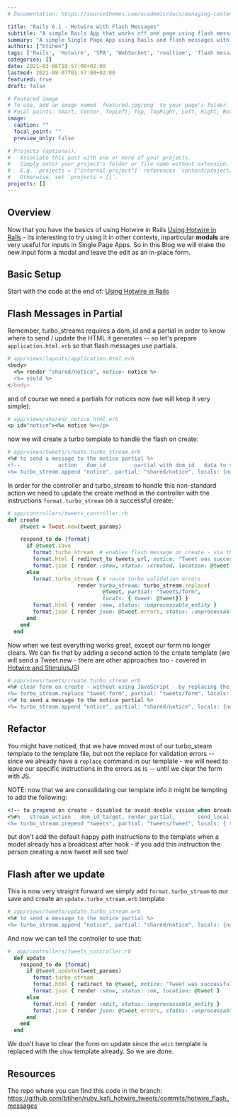```yaml
---
# Documentation: https://sourcethemes.com/academic/docs/managing-content/

title: "Rails 6.1 - Hotwire with Flash Messages"
subtitle: "A simple Rails App that works off one page using flash messages"
summary: "A simple Single Page App using Rails and flash messages with Hotwire"
authors: ["btihen"]
tags: ['Rails', 'Hotwire', 'SPA', 'WebSocket', 'realtime', 'flash message']
categories: []
date: 2021-03-06T18:57:00+02:00
lastmod: 2021-08-07T01:57:00+02:00
featured: true
draft: false

# Featured image
# To use, add an image named `featured.jpg/png` to your page's folder.
# Focal points: Smart, Center, TopLeft, Top, TopRight, Left, Right, BottomLeft, Bottom, BottomRight.
image:
  caption: ""
  focal_point: ""
  preview_only: false

# Projects (optional).
#   Associate this post with one or more of your projects.
#   Simply enter your project's folder or file name without extension.
#   E.g. `projects = ["internal-project"]` references `content/project/deep-learning/index.md`.
#   Otherwise, set `projects = []`.
projects: []
---
```

## Overview

Now that you have the basics of using Hotwire in Rails [Using Hotwire in Rails](/post_ruby_rails/rails_6_1_hotwire_simple_realtime/) - its interesting to try using it in other contexts, inparticular **modals** are very useful for inputs in Single Page Apps.  So in this Blog we will make the new input form a modal and leave the edit as an in-place form.

## Basic Setup

Start with the code at the end of: [Using Hotwire in Rails](/post_ruby_rails/rails_6_1_hotwire_simple_realtime/)


## Flash Messages in Partial

Remember, turbo_streams requires a dom_id and a partial in order to know where to send / update the HTML it generates -- so let's prepare `application.html.erb` so that flash messages use partials.

```ruby
# app/views/layouts/application.html.erb
<body>
  <%= render "shared/notice", notice: notice %>
  <%= yield %>
</body>
```

and of course we need a partials for notices now (we will keep it very simple):
```ruby
# app/views/shared/_notice.html.erb
<p id="notice"><%= notice %></p>
```

now we will create a turbo template to handle the flash on create:
```ruby
# app/views/tweets/create.turbo_stream.erb
<%# to send a message to the notice partial %>
<!--            action   dom_id         partial with dom_id   data to send in the notice -->
<%= turbo_stream.append "notice", partial: "shared/notice", locals: {notice: "Tweet created."} %>
```

In order for the controller and turbo_stream to handle this non-standard action we need to update the create method in the controller with the instructions `format.turbo_stream` on a successful create:
```ruby
# app/controllers/tweets_controller.rb
def create
    @tweet = Tweet.new(tweet_params)

    respond_to do |format|
      if @tweet.save
        format.turbo_stream  # enables flash message on create - via the create template
        format.html { redirect_to tweets_url, notice: "Tweet was successfully created." }
        format.json { render :show, status: :created, location: @tweet }
      else
        format.turbo_stream { # route turbo validation errors
                      render turbo_stream: turbo_stream.replace(
                              @tweet, partial: "tweets/form",
                              locals: { tweet: @tweet}) }
        format.html { render :new, status: :unprocessable_entity }
        format.json { render json: @tweet.errors, status: :unprocessable_entity }
      end
    end
  end
```

Now when we test everything works great, except our form no longer clears. We can fix that by adding a second action to the create template (we will send a Tweet.new - there are other approaches too - covered in [Hotwire and StimulusJS](/post_ruby_rails/rails_6_1_hotwire_and_stimulusjs))

```ruby
# app/views/tweets/create.turbo_stream.erb
<%# clear form on create - without using JavaScript - by replacing the old Tweet info with Tweet.new %>
<%= turbo_stream.replace "tweet-form", partial: "tweets/form", locals: { tweet: Tweet.new } %>
<%# to send a message to the notice partial %>
<%= turbo_stream.append "notice", partial: "shared/notice", locals: {notice: "Tweet was successfully created."} %>
```

## Refactor

You might have noticed, that we have moved most of our turbo_steam template to the template file, but not the replace for validation errors -- since we already have a `replace` command in our template - we will need to leave our specific instructions in the errors as is -- until we clear the form with JS.

NOTE: now that we are consolidating our template info it might be tempting to add the following:
```ruby
<!-- to prepend on create - disabled to avoid double vision when broadcasting -->
<%#%   stream_action   dom_id_target, render_partial,       send_local_variables   %>
<%= turbo_stream.prepend "tweets", partial: "tweets/tweet", locals: { tweet: @tweet } %>
```
but don't add the default happy path instructions to the template when a model already has a broadcast after hook - if you add this instruction the person creating a new tweet will see two!


## Flash after we update

This is now very straight forward we simply add `format.turbo_stream` to our save and create an `update.turbo_stream.erb` template

```ruby
# app/views/tweets/update.turbo_stream.erb
<%# to send a message to the notice partial %>
<%= turbo_stream.append "notice", partial: "shared/notice", locals: {notice: "Tweet was successfully created."} %>
```

And now we can tell the controller to use that:
```ruby
#  app/controllers/tweets_controller.rb
  def update
    respond_to do |format|
      if @tweet.update(tweet_params)
        format.turbo_stream
        format.html { redirect_to @tweet, notice: "Tweet was successfully updated." }
        format.json { render :show, status: :ok, location: @tweet }
      else
        format.html { render :edit, status: :unprocessable_entity }
        format.json { render json: @tweet.errors, status: :unprocessable_entity }
      end
    end
  end
```

We don't have to clear the form on update since the `edit` template is replaced with the `show` template already.  So we are done.

## Resources

The repo where you can find this code in the branch:
https://github.com/btihen/ruby_kafi_hotwire_tweets/commits/hotwire_flash_messages
